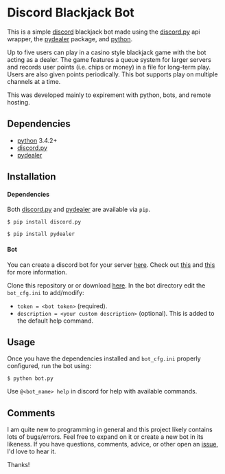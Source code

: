 # Discord Blackjack Bot

This is a simple [discord](https://discordapp.com/) blackjack bot made using the [discord.py](https://github.com/Rapptz/discord.py) api wrapper, the [pydealer](https://github.com/Trebek/pydealer) package, and [python](https://www.python.org/).

Up to five users can play in a casino style blackjack game with the bot acting as a dealer. The game features a queue system for larger servers and records user points (i.e. chips or money) in a file for long-term play. Users are also given points periodically. This bot supports play on multiple channels at a time.

This was developed mainly to expirement with python, bots, and remote hosting.

## Dependencies

* [python](https://www.python.org/) 3.4.2+
* [discord.py](https://github.com/Rapptz/discord.py)
* [pydealer](https://github.com/Trebek/pydealer)

## Installation

#### Dependencies

Both [discord.py](https://github.com/Rapptz/discord.py) and [pydealer](https://github.com/Trebek/pydealer) are available via `pip`.

```
$ pip install discord.py
```

```
$ pip install pydealer
```

#### Bot

You can create a discord bot for your server [here](https://discordapp.com/developers/applications/me#top). Check out [this](https://discordapp.com/developers/docs/intro) and [this](https://github.com/reactiflux/discord-irc/wiki/Creating-a-discord-bot-&-getting-a-token) for more information.

Clone this repository or or download [here]().
In the bot directory edit the `bot_cfg.ini` to add/modify:
* ```token = <bot token>``` (required).
* ```description = <your custom description>``` (optional).
This is added to the default help command.

## Usage

Once you have the dependencies installed and `bot_cfg.ini` properly configured, run the bot using:
```
$ python bot.py
```
Use `@<bot_name> help` in discord for help with available commands.

## Comments

I am quite new to programming in general and this project likely contains lots of bugs/errors. Feel free to expand on it or create a new bot in its likeness. If you have questions, comments, advice, or other open an [issue](https://github.com/mitchellf/discord-blackjack-bot/issues/new), I'd love to hear it.

Thanks!